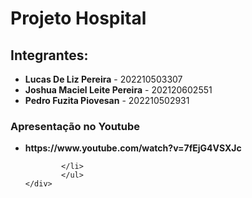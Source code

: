 <!DOCTYPE html>
<html lang="pt-BR">
<head>
    <meta charset="UTF-8">
    <meta name="viewport" content="width=device-width, initial-scale=1.0">
    
</head>
<body>
    <div>
        <h1>Projeto Hospital</h1>
        <h2>Integrantes:</h2>
        <ul>
            <li>
                <strong>Lucas De Liz Pereira</strong> - 202210503307
            </li>
            <li>
                <strong>Joshua Maciel Leite Pereira</strong> - 202120602551
            </li>
            <li>
                <strong>Pedro Fuzita Piovesan</strong> - 202210502931
            </li>
        </ul>
        <h3>Apresentação no Youtube </h3> 
        <ul>
            <li>
                <strong> https://www.youtube.com/watch?v=7fEjG4VSXJc</strong>
                
            </li>
            </ul>
    </div>
</body>
</html>
